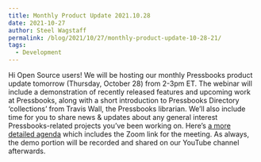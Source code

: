 ```yaml
---
title: Monthly Product Update 2021.10.28
date: 2021-10-27
author: Steel Wagstaff
permalink: /blog/2021/10/27/monthly-product-update-10-28-21/
tags:
  - Development
---
```


Hi Open Source users! We will be hosting our monthly Pressbooks product update tomorrow (Thursday, October 28) from 2-3pm ET. The webinar will include a demonstration of recently released features and upcoming work at Pressbooks, along with a short introduction to Pressbooks Directory ‘collections’ from Travis Wall, the Pressbooks librarian. We’ll also include time for you to share news & updates about any general interest Pressbooks-related projects you’ve been working on. Here’s [a more detailed agenda](https://docs.google.com/document/d/1BcvX0V-iDi6fJO_W8pHVOL_lec_9OTXujAfw6tFpZlQ/edit) which includes the Zoom link for the meeting. As always, the demo portion will be recorded and shared on our YouTube channel afterwards.
